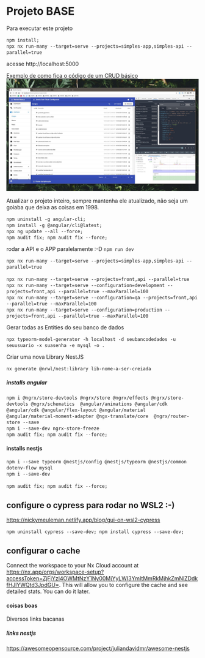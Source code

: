 # Projeto BASE

Para executar este projeto

```
npm install;
npx nx run-many --target=serve --projects=simples-app,simples-api --parallel=true
```

acesse http://localhost:5000

[Exemplo de como fica o código de um CRUD básico](https://github.com/duard/simples-nx/blob/master/libs/app-cruds/src/lib/menus/index/index.component.ts) ![Screenshot CRUD Básico](new-screenshot-cargos.jpeg)

Atualizar o projeto inteiro, sempre mantenha ele atualizado, não seja um goiaba que deixa as coisas em 1998.

```shell
npm uninstall -g angular-cli;
npm install -g @angular/cli@latest;
npx ng update --all --force;
npm audit fix; npm audit fix --force;
```

rodar a API e o APP paralelamente :-D `npm run dev`

```shell
npx nx run-many --target=serve --projects=simples-app,simples-api --parallel=true

npx nx run-many --target=serve --projects=front,api --parallel=true
npx nx run-many --target=serve --configuration=development --projects=front,api --parallel=true --maxParallel=100
npx nx run-many --target=serve --configuration=qa --projects=front,api --parallel=true --maxParallel=100
npx nx run-many --target=serve --configuration=production --projects=front,api --parallel=true --maxParallel=100
```

Gerar todas as Entities do seu banco de dados

```shell
npx typeorm-model-generator -h localhost -d seubancodedados -u seuusuario -x suasenha -e mysql -o .
```

Criar uma nova Library NestJS

```shell
nx generate @nrwl/nest:library lib-nome-a-ser-creiada
```

##### installs angular

```
npm i @ngrx/store-devtools @ngrx/store @ngrx/effects @ngrx/store-devtools @ngrx/schematics  @angular/animations @angular/cdk @angular/cdk @angular/flex-layout @angular/material  @angular/material-moment-adapter @ngx-translate/core  @ngrx/router-store --save
npm i --save-dev ngrx-store-freeze
npm audit fix; npm audit fix --force;

```

#### installs nestjs

```
npm i --save typeorm @nestjs/config @nestjs/typeorm @nestjs/common dotenv-flow mysql
npm i --save-dev

npm audit fix; npm audit fix --force;

```

## configure o cypress para rodar no WSL2 :-)

https://nickymeuleman.netlify.app/blog/gui-on-wsl2-cypress

```
npm uninstall cypress --save-dev; npm install cypress --save-dev;
```

## configurar o cache

Connect the workspace to your Nx Cloud account at https://nx.app/orgs/workspace-setup?accessToken=ZjFjYzI4OWMtNzY1Ny00MjYyLWI3YmItMmRkMjhkZmNlZDdkfHJlYWQtd3JpdGU=. This will allow you to configure the cache and see detailed stats. You can do it later.

#### coisas boas

Diversos links bacanas

##### links nestjs

https://awesomeopensource.com/project/juliandavidmr/awesome-nestjs
